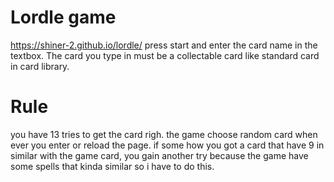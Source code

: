 # Lordle game
https://shiner-2.github.io/lordle/
press start and enter the card name in the textbox.
The card you type in must be a collectable card like standard card in card library.

# Rule
you have 13 tries to get the card righ.
the game choose random card when ever you enter or reload the page.
if some how you got a card that have 9 in similar with the game card, you gain another try because the game have some spells that kinda similar so i have to do this.
